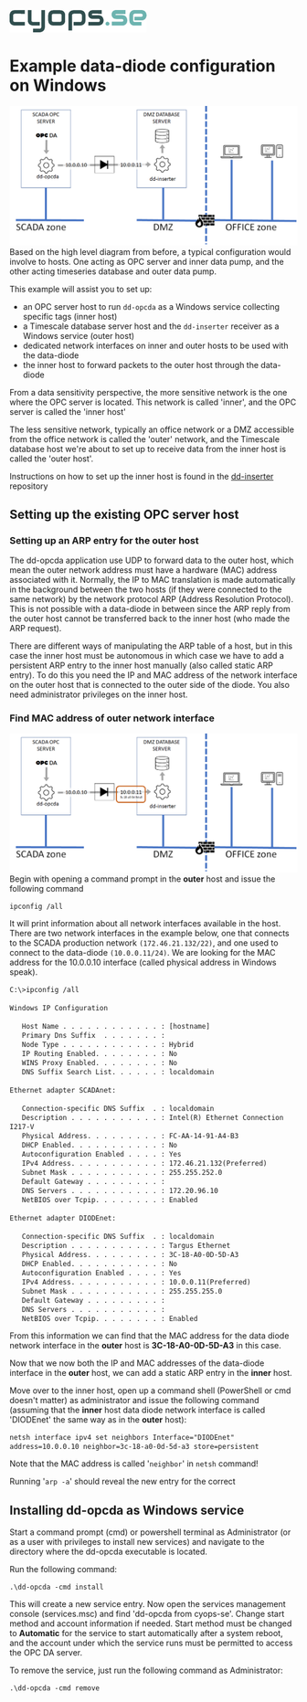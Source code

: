 ![example usage](./assets/cyops.png)
# Example data-diode configuration on Windows

![example usage](./assets/diode-example-1.png)
Based on the high level diagram from before, a typical configuration would involve to hosts. One acting as OPC server and inner data pump, and the other acting timeseries database and outer data pump.

This example will assist you to set up:
- an OPC server host to run ```dd-opcda``` as a Windows service collecting specific tags (inner host)
- a Timescale database server host and the ```dd-inserter``` receiver as a Windows service (outer host)
- dedicated network interfaces on inner and outer hosts to be used with the data-diode
- the inner host to forward packets to the outer host through the data-diode

From a data sensitivity perspective, the more sensitive network is the one where the OPC server is located. This network is called 'inner', and the OPC server is called the 'inner host'

The less sensitive network, typically an office network or a DMZ accessible from the office network is called the 'outer' network, and the Timescale database host we're about to set up to receive data from the inner host is called the 'outer host'.

Instructions on how to set up the inner host is found in the [dd-inserter](https://github.com/cyops-se/dd-inserter) repository

## Setting up the existing OPC server host

### Setting up an ARP entry for the outer host
The dd-opcda application use UDP to forward data to the outer host, which mean the outer network address must have a hardware (MAC) address associated with it. Normally, the IP to MAC translation is made automatically in the background between the two hosts (if they were connected to the same network) by the network protocol ARP (Address Resolution Protocol). This is not possible with a data-diode in between since the ARP reply from the outer host cannot be transferred back to the inner host (who made the ARP request).

There are different ways of manipulating the ARP table of a host, but in this case the inner host must be autonomous in which case we have to add a persistent ARP entry to the inner host manually (also called static ARP entry). To do this you need the IP and MAC address of the network interface on the outer host that is connected to the outer side of the diode. You also need administrator privileges on the inner host.

### Find MAC address of outer network interface
![example usage](./assets/diode-example-2.png)
Begin with opening a command prompt in the **outer** host and issue the following command
```
ipconfig /all
```
It will print information about all network interfaces available in the host. There are two network interfaces in the example below, one that connects to the SCADA production network `(172.46.21.132/22)`, and one used to connect to the data-diode `(10.0.0.11/24)`. We are looking for the MAC address for the 10.0.0.10 interface (called physical address in Windows speak).

```
C:\>ipconfig /all

Windows IP Configuration

   Host Name . . . . . . . . . . . . : [hostname]
   Primary Dns Suffix  . . . . . . . :
   Node Type . . . . . . . . . . . . : Hybrid
   IP Routing Enabled. . . . . . . . : No
   WINS Proxy Enabled. . . . . . . . : No
   DNS Suffix Search List. . . . . . : localdomain

Ethernet adapter SCADAnet:

   Connection-specific DNS Suffix  . : localdomain
   Description . . . . . . . . . . . : Intel(R) Ethernet Connection I217-V
   Physical Address. . . . . . . . . : FC-AA-14-91-A4-B3
   DHCP Enabled. . . . . . . . . . . : No
   Autoconfiguration Enabled . . . . : Yes
   IPv4 Address. . . . . . . . . . . : 172.46.21.132(Preferred)
   Subnet Mask . . . . . . . . . . . : 255.255.252.0
   Default Gateway . . . . . . . . . : 
   DNS Servers . . . . . . . . . . . : 172.20.96.10
   NetBIOS over Tcpip. . . . . . . . : Enabled

Ethernet adapter DIODEnet:

   Connection-specific DNS Suffix  . : localdomain
   Description . . . . . . . . . . . : Targus Ethernet
   Physical Address. . . . . . . . . : 3C-18-A0-0D-5D-A3
   DHCP Enabled. . . . . . . . . . . : No
   Autoconfiguration Enabled . . . . : Yes
   IPv4 Address. . . . . . . . . . . : 10.0.0.11(Preferred)
   Subnet Mask . . . . . . . . . . . : 255.255.255.0
   Default Gateway . . . . . . . . . : 
   DNS Servers . . . . . . . . . . . : 
   NetBIOS over Tcpip. . . . . . . . : Enabled
```

From this information we can find that the MAC address for the data diode network interface in the **outer** host is **3C-18-A0-0D-5D-A3** in this case. 

Now that we now both the IP and MAC addresses of the data-diode interface in the **outer** host, we can add a static ARP entry in the **inner** host.

Move over to the inner host, open up a command shell (PowerShell or cmd doesn't matter) as administrator and issue the following command (assuming that the **inner** host data diode network interface is called 'DIODEnet' the same way as in the **outer** host):

```
netsh interface ipv4 set neighbors Interface="DIODEnet" address=10.0.0.10 neighbor=3c-18-a0-0d-5d-a3 store=persistent
```

Note that the MAC address is called '```neighbor```' in ```netsh``` command!

Running '```arp -a```' should reveal the new entry for the correct

## Installing dd-opcda as Windows service

Start a command prompt (cmd) or powershell terminal as Administrator (or as a user with privileges to install new services) and navigate to the directory where the dd-opcda executable is located.

Run the following command:

```
.\dd-opcda -cmd install
```

This will create a new service entry. Now open the services management console (services.msc) and find 'dd-opcda from cyops-se'. Change start method and account information if needed. Start method must be changed to **Automatic** for the service to start automatically after a system reboot, and the account under which the service runs must be permitted to access the OPC DA server.

To remove the service, just run the following command as Administrator:

```
.\dd-opcda -cmd remove
```
